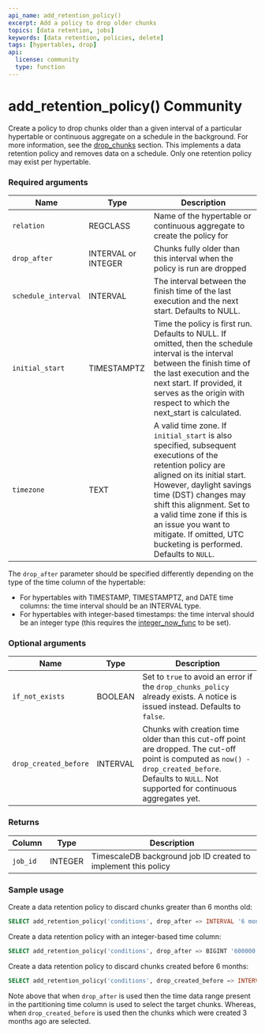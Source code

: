 ```yaml
---
api_name: add_retention_policy()
excerpt: Add a policy to drop older chunks
topics: [data retention, jobs]
keywords: [data retention, policies, delete]
tags: [hypertables, drop]
api:
  license: community
  type: function
---
```


# add_retention_policy() <Tag type="community">Community</Tag>

Create a policy to drop chunks older than a given interval of a particular
hypertable or continuous aggregate on a schedule in the background. For more
information, see the [drop_chunks][drop_chunks] section. This implements a data
retention policy and removes data on a schedule. Only one retention policy may
exist per hypertable.

### Required arguments

|Name|Type|Description|
|-|-|-|
|`relation`|REGCLASS|Name of the hypertable or continuous aggregate to create the policy for|
|`drop_after`|INTERVAL or INTEGER|Chunks fully older than this interval when the policy is run are dropped|
|`schedule_interval`|INTERVAL|The interval between the finish time of the last execution and the next start. Defaults to NULL.|
|`initial_start`|TIMESTAMPTZ|Time the policy is first run. Defaults to NULL. If omitted, then the schedule interval is the interval between the finish time of the last execution and the next start. If provided, it serves as the origin with respect to which the next_start is calculated.|
|`timezone`|TEXT|A valid time zone. If `initial_start` is also specified, subsequent executions of the retention policy are aligned on its initial start. However, daylight savings time (DST) changes may shift this alignment. Set to a valid time zone if this is an issue you want to mitigate. If omitted, UTC bucketing is performed. Defaults to `NULL`.|

The `drop_after` parameter should be specified differently depending on the
type of the time column of the hypertable:

*   For hypertables with TIMESTAMP, TIMESTAMPTZ, and DATE time columns: the time
interval should be an INTERVAL type.
*   For hypertables with integer-based timestamps: the time interval should be an
integer type (this requires the [integer_now_func][set_integer_now_func] to be set).

### Optional arguments

|Name|Type|Description|
|-|-|-|
|`if_not_exists`|BOOLEAN|Set to `true` to avoid an error if the `drop_chunks_policy` already exists. A notice is issued instead. Defaults to `false`.|
|`drop_created_before`|INTERVAL|Chunks with creation time older than this cut-off point are dropped. The cut-off point is computed as `now() - drop_created_before`. Defaults to `NULL`. Not supported for continuous aggregates yet.|

### Returns

|Column|Type|Description|
|-|-|-|
|`job_id`|INTEGER|TimescaleDB background job ID created to implement this policy|

### Sample usage

Create a data retention policy to discard chunks greater than 6 months old:

```sql
SELECT add_retention_policy('conditions', drop_after => INTERVAL '6 months');
```

Create a data retention policy with an integer-based time column:

```sql
SELECT add_retention_policy('conditions', drop_after => BIGINT '600000');
```

Create a data retention policy to discard chunks created before 6 months:

```sql
SELECT add_retention_policy('conditions', drop_created_before => INTERVAL '6 months');
```

Note above that when `drop_after` is used then the time data range
present in the partitioning time column is used to select the target
chunks. Whereas, when `drop_created_before` is used then the chunks
which were created 3 months ago are selected.

[drop_chunks]: /api/:currentVersion:/hypertable/drop_chunks/
[set_integer_now_func]: /api/:currentVersion:/hypertable/set_integer_now_func/
